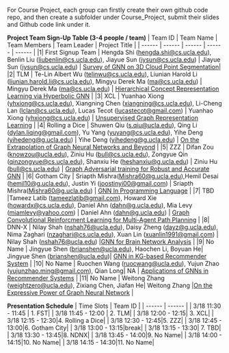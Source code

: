 For Course Project, each group can firstly create their own github code repo, and then create a subfolder under Course_Project, submit their slides and Github code link under it.

**Project Team Sign-Up Table (3-4 people / team)**
| Team ID | Team Name | Team Members | Team Leader | Project Title |
| ------ | ------ | ------ | ------ | ------ |
|1| First Signup Team | Hengda Shi (hengda.shi@cs.ucla.edu), Benlin Liu (liubenlin@cs.ucla.edu), Jiayue Sun (jysun@cs.ucla.edu) | Jiayue Sun (jysun@cs.ucla.edu) | [Survey of GNN on 3D Cloud Point Segmentation](https://github.com/jis216/Survey-GNN-on-point-cloud-segmentation)|
|2| TLM | Te-Lin Albert Wu (telinwu@cs.ucla.edu), Liunian Harold Li (liunian.harold.li@cs.ucla.edu), Mingyu Derek Ma (ma@cs.ucla.edu) | Mingyu Derek Ma (ma@cs.ucla.edu) | [Hierarchical Concept Representation Learning via Hyperbolic GNN](https://github.com/derekmma/cs249-hyperbolic-gnn) |
|3| XCL | Yuanhao Xiong (yhxiong@cs.ucla.edu), Xiangning Chen (xiangning@cs.ucla.edu), Li-Cheng Lan (lclan@cs.ucla.edu), Lucas Tecot (lucastecot@gmail.com) | Yuanhao Xiong (yhxiong@cs.ucla.edu) | [Unsupervised Graph Representation Learning](https://github.com/xyh97/graph_representation) |
|4| Rolling a Dice | Shuwen Qiu (s.qiu@ucla.edu), Qing Li (dylan.liqing@gmail.com), Yu Yang (yuyang@cs.ucla.edu), Yihe Deng (yihedeng@g.ucla.edu) |  Yihe Deng (yihedeng@g.ucla.edu) | [On the Extrapolation of Graph Neural Networks and Beyond](https://github.com/liqing-ustc/CS249-GNN-Final) |
|5| ZZZ | Difan Zou (knowzou@ucla.edu), Ziniu Hu (bull@cs.ucla.edu), Zongyue Qin (qinzongyue@cs.ucla.edu), Shanxiu He (heshanxiu@g.ucla.edu) | Ziniu Hu (bull@cs.ucla.edu) | [Graph Adversarial training for Robust and Accurate GNN](https://github.com/ZongyueQin/CS249)  |
|6| Gotham City | Sriapth Mishra(Mishra60@g.ucla.edu),Hemil Desai (hemil10@g.ucla.edu), Justin Yi (joostinyi00@gmail.com) | Sriapth Mishra(Mishra60@g.ucla.edu) | [GNN In Programming Language](https://github.com/Sripathm2/GNNSurvey) |
|7| TBD |Tameez Latib (tameezlatib@gmail.com), Howard Xie (howardx@cs.ucla.edu), Daniel Ahn (dahn@g.ucla.edu), Mia Levy (miamlevy@yahoo.com) | Daniel Ahn (dahn@g.ucla.edu) | [Graph Convolutional Reinforcment Learning for Multi-Agent Path Planning](https://github.com/dcahn/EvolutionaryGraphReinforcementLearning) |
|8| DNN-X | Nilay Shah (nshah76@ucla.edu), Daisy Zheng (dayz@g.ucla.edu), Nima Zaghari (nzaghari@cs.ucla.edu), Xuan Lin (xuanlin1991@gmail.com) | Nilay Shah (nshah76@ucla.edu) |[GNN for Brain Network Analysis](https://github.com/NShah19/CS249_GNN) |
|9| No Name | Jingyue Shen (brianshen@ucla.edu), Haochen Li, Boyuan He| Jingyue Shen (brianshen@ucla.edu)| [GNN in KG-based Recommender System](https://github.com/BrianShen98/GNN-in-KG-based-Recommender-System) |
|10| No Name | Ruochen Wang (ruocwang@ucla.edu), Yujun Zhao (yujunzhao.ming@gmail.com), Qian Long| NA | [Applications of GNNs in
Recommender Systems](10_A%20Survey%20on%20the%20Applications%20of%20GNN%20in%20Recommender%20Systems) |
|11| No Name | Weitong Zhang (weightzero@ucla.edu), Zixiang Chen, Jiafan He| Weitong Zhang |[On the Expressive Power of Graph Neural Network](11_GNN_distributed) |

**Presentation Schedule**
| Time Slots | Team ID |
| ------ | ------ |
| 3/18 11:30 - 11:45 | 1. FST|
| 3/18 11:45 - 12:00 | 2. TLM|
| 3/18 12:00 - 12:15| 3. XCL|
| 3/18 12:15 - 12:30|4. Rolling a Dice|
| 3/18 12:30 - 12:45|5. ZZZ|
| 3/18 12:45 - 13:00|6. Gotham City|
| 3/18 13:00 - 13:15|break|
| 3/18 13:15 - 13:30| 7. TBD|
| 3/18 13:30 - 13:45|8. NDNX|
| 3/18 13:45 - 14:00|9. No Name|
| 3/18 14:00 - 14:15|10. No Name|
| 3/18 14:15 - 14:30|11. No Name|
